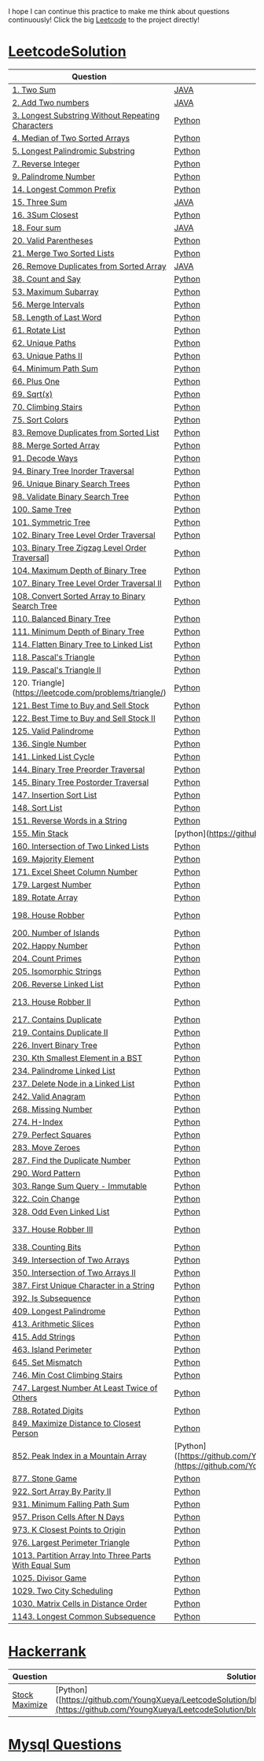 I hope I can continue this practice to make me think about questions continuously!  Click the big [Leetcode](https://github.com/YoungXueya/LeetcodeSolution) to the project directly!

# [LeetcodeSolution](https://github.com/YoungXueya/LeetcodeSolution/src)

| Question                                                     | Solution                                                     | Tag                 |
| ------------------------------------------------------------ | ------------------------------------------------------------ | ------------------- |
| [1. Two Sum](https://leetcode.com/problems/two-sum/)         | [JAVA](https://github.com/YoungXueya/LeetcodeSolution/blob/master/src/TwoSum.java) |                     |
| [2. Add Two numbers](https://leetcode.com/problems/add-two-numbers/) | [JAVA](https://github.com/YoungXueya/LeetcodeSolution/blob/master/src/2.%20Add%20two%20numbers) |                     |
| [3. Longest Substring Without Repeating Characters](https://leetcode.com/problems/longest-substring-without-repeating-characters/) | [Python](https://github.com/YoungXueya/LeetcodeSolution/blob/master/src/3.%20Longest%20Substring%20Without%20Repeating%20Characters) |                     |
| [4. Median of Two Sorted Arrays](https://leetcode.com/problems/median-of-two-sorted-arrays/) | [Python](https://github.com/YoungXueya/LeetcodeSolution/blob/master/src/4.%20Median%20of%20Two%20Sorted%20Arrays.py) |                     |
| [5. Longest Palindromic Substring](https://leetcode.com/problems/longest-palindromic-substring/) | [Python](https://github.com/YoungXueya/LeetcodeSolution/blob/master/src/5.%20Longest%20Palindromic%20Substring.py) |                     |
| [7. Reverse Integer](https://leetcode.com/problems/reverse-integer/) | [Python](https://github.com/YoungXueya/LeetcodeSolution/blob/master/src/7.%20Reverse%20Integer) |                     |
| [9. Palindrome Number](https://leetcode.com/problems/palindrome-number/) | [Python](https://github.com/YoungXueya/LeetcodeSolution/blob/master/src/9.%20Palindrome%20Number.py) |                     |
| [14. Longest Common Prefix](https://leetcode.com/problems/longest-common-prefix/) | [Python](https://github.com/YoungXueya/LeetcodeSolution/blob/master/src/14.%20Longest%20Common%20Prefix.py) |                     |
| [15. Three Sum](https://leetcode.com/problems/3sum/)         | [JAVA](https://github.com/YoungXueya/LeetcodeSolution/blob/master/src/ThreeSum.java) |                     |
| [16. 3Sum Closest](https://leetcode.com/problems/3sum-closest/) | [Python](https://github.com/YoungXueya/LeetcodeSolution/blob/master/src/16.%203Sum%20Closest.py) |                     |
| [18. Four sum](https://leetcode.com/problems/4sum/)          | [JAVA](https://github.com/YoungXueya/LeetcodeSolution/blob/master/src/TwoSum.java) |                     |
| [20. Valid Parentheses](https://leetcode.com/problems/valid-parentheses/) | [Python](https://github.com/YoungXueya/LeetcodeSolution/blob/master/src/20.%20Valid%20Parentheses.py) |                     |
| [21. Merge Two Sorted Lists](https://leetcode.com/problems/merge-two-sorted-lists/) | [Python](https://github.com/YoungXueya/LeetcodeSolution/blob/master/src/21.%20Merge%20Two%20Sorted%20Lists) |                     |
| [26. Remove Duplicates from Sorted Array](https://leetcode.com/problems/remove-duplicates-from-sorted-array/) | [JAVA](https://github.com/YoungXueya/LeetcodeSolution/blob/master/src/RemoveDuplicatesfromSortedArray.java) |                     |
| [38. Count and Say](https://leetcode.com/problems/count-and-say/) | [Python](https://github.com/YoungXueya/LeetcodeSolution/blob/master/src/38.%20Count%20and%20Say.py) |                     |
| [53. Maximum Subarray](https://leetcode.com/problems/maximum-subarray/) | [Python](https://github.com/YoungXueya/LeetcodeSolution/blob/master/src/53.%20Maximum%20Subarray.py) |                     |
| [56. Merge Intervals](https://leetcode.com/problems/merge-intervals/) | [Python](https://github.com/YoungXueya/LeetcodeSolution/blob/master/src/56.%20Merge%20Intervals) |                     |
| [58. Length of Last Word](https://leetcode.com/problems/length-of-last-word/) | [Python](https://github.com/YoungXueya/LeetcodeSolution/blob/master/src/58.%20Length%20of%20Last%20Word.py) |                     |
| [61. Rotate List](https://leetcode.com/problems/rotate-list/) | [Python](https://github.com/YoungXueya/LeetcodeSolution/blob/master/src/61.%20Rotate%20List.py) |                     |
| [62. Unique Paths](https://leetcode.com/problems/unique-paths/) | [Python](https://github.com/YoungXueya/LeetcodeSolution/blob/master/src/62.%20Unique%20Paths.py) |                     |
| [63. Unique Paths II](https://leetcode.com/problems/unique-paths-ii/) | [Python](https://github.com/YoungXueya/LeetcodeSolution/blob/master/src/63.%20Unique%20Paths%20II.py) |                     |
| [64. Minimum Path Sum](https://leetcode.com/problems/minimum-path-sum/) | [Python](https://github.com/YoungXueya/LeetcodeSolution/blob/master/src/64.%20Minimum%20Path%20Sum.py) |                     |
| [66. Plus One](https://leetcode.com/problems/plus-one/)      | [Python](https://github.com/YoungXueya/LeetcodeSolution/blob/master/src/66.%20Plus%20One.py) |                     |
| [69. Sqrt(x)](https://leetcode.com/problems/sqrtx/)          | [Python](https://github.com/YoungXueya/LeetcodeSolution/blob/master/src/69.%20Sqrt(x).py) |                     |
| [70. Climbing Stairs](https://leetcode.com/problems/climbing-stairs/) | [Python](https://github.com/YoungXueya/LeetcodeSolution/blob/master/src/70.%20Climbing%20Stairs.py) |                     |
| [75. Sort Colors](https://leetcode.com/problems/sort-colors/) | [Python](https://github.com/YoungXueya/LeetcodeSolution/blob/master/src/75.%20Sort%20Colors) |                     |
| [83. Remove Duplicates from Sorted List](https://leetcode.com/problems/remove-duplicates-from-sorted-list/) | [Python](https://github.com/YoungXueya/LeetcodeSolution/blob/master/src/83.%20Remove%20Duplicates%20from%20Sorted%20List.py) |                     |
| [88. Merge Sorted Array](https://leetcode.com/problems/merge-sorted-array/) | [Python](https://leetcode.com/problems/merge-sorted-array/)  |                     |
| [91. Decode Ways](https://leetcode.com/problems/decode-ways/) | [Python](https://github.com/YoungXueya/LeetcodeSolution/blob/master/src/91.%20Decode%20Ways.py) |                     |
| [94. Binary Tree Inorder Traversal](https://leetcode.com/problems/binary-tree-inorder-traversal/) | [Python](https://github.com/YoungXueya/LeetcodeSolution/blob/master/src/94.%20Binary%20Tree%20Inorder%20Traversal.py) |                     |
| [96. Unique Binary Search Trees](https://leetcode.com/problems/unique-binary-search-trees/) | [Python](https://github.com/YoungXueya/LeetcodeSolution/blob/master/src/96.%20Unique%20Binary%20Search%20Trees.py) |                     |
| [98. Validate Binary Search Tree](https://leetcode.com/problems/validate-binary-search-tree/) | [Python](https://github.com/YoungXueya/LeetcodeSolution/blob/master/src/98.%20Validate%20Binary%20Search%20Tree.py) |                     |
| [100. Same Tree](https://leetcode.com/problems/same-tree/)   | [Python](https://github.com/YoungXueya/LeetcodeSolution/blob/master/src/100.%20Same%20Tree.py) |                     |
| [101. Symmetric Tree](https://leetcode.com/problems/symmetric-tree/) | [Python](https://github.com/YoungXueya/LeetcodeSolution/blob/master/src/101.%20Symmetric%20Tree.py) |                     |
| [102. Binary Tree Level Order Traversal](https://leetcode.com/problems/binary-tree-level-order-traversal/) | [Python](https://github.com/YoungXueya/LeetcodeSolution/blob/master/src/102.%20Binary%20Tree%20Level%20Order%20Traversal.py) |                     |
| [103. Binary Tree Zigzag Level Order Traversal](https://leetcode.com/problems/binary-tree-zigzag-level-order-traversal/)] | [Python](https://github.com/YoungXueya/LeetcodeSolution/blob/master/src/103.%20Binary%20Tree%20Zigzag%20Level%20Order%20Traversal.py) |                     |
| [104. Maximum Depth of Binary Tree](https://leetcode.com/problems/maximum-depth-of-binary-tree/) | [Python](https://github.com/YoungXueya/LeetcodeSolution/blob/master/src/104.%20Maximum%20Depth%20of%20Binary%20Tree.py) |                     |
| [107. Binary Tree Level Order Traversal II](https://leetcode.com/problems/binary-tree-level-order-traversal-ii/) | [Python](https://github.com/YoungXueya/LeetcodeSolution/blob/master/src/107.%20Binary%20Tree%20Level%20Order%20Traversal%20II.py) |                     |
| [108. Convert Sorted Array to Binary Search Tree](https://leetcode.com/problems/convert-sorted-array-to-binary-search-tree/) | [Python](https://github.com/YoungXueya/LeetcodeSolution/blob/master/src/108.%20Convert%20Sorted%20Array%20to%20Binary%20Search%20Tree.py) |                     |
| [110. Balanced Binary Tree](https://leetcode.com/problems/balanced-binary-tree/) | [Python](https://github.com/YoungXueya/LeetcodeSolution/blob/master/src/110.%20Balanced%20Binary%20Tree.py) |                     |
| [111. Minimum Depth of Binary Tree](https://leetcode.com/problems/minimum-depth-of-binary-tree/) | [Python](https://github.com/YoungXueya/LeetcodeSolution/blob/master/src/111.%20Minimum%20Depth%20of%20Binary%20Tree.py) |                     |
| [114. Flatten Binary Tree to Linked List](https://leetcode.com/problems/flatten-binary-tree-to-linked-list/) | [Python](https://github.com/YoungXueya/LeetcodeSolution/blob/master/src/114.%20Flatten%20Binary%20Tree%20to%20Linked%20List.py) |                     |
| [118. Pascal's Triangle](https://leetcode.com/problems/pascals-triangle/) | [Python](https://github.com/YoungXueya/LeetcodeSolution/blob/master/src/118.%20Pascal's%20Triangle.py) |                     |
| [119. Pascal's Triangle II](https://leetcode.com/problems/pascals-triangle-ii/) | [Python](https://github.com/YoungXueya/LeetcodeSolution/blob/master/src/119.%20Pascal's%20Triangle%20II.py) |                     |
| 120. Triangle](https://leetcode.com/problems/triangle/)      | [Python](https://github.com/YoungXueya/LeetcodeSolution/blob/master/src/120.%20Triangle.py) |                     |
| [121. Best Time to Buy and Sell Stock](https://leetcode.com/problems/best-time-to-buy-and-sell-stock/) | [Python](https://github.com/YoungXueya/LeetcodeSolution/blob/master/src/121.%20Best%20Time%20to%20Buy%20and%20Sell%20Stock.py) |                     |
| [122. Best Time to Buy and Sell Stock II](https://leetcode.com/problems/best-time-to-buy-and-sell-stock-ii/) | [Python](https://github.com/YoungXueya/LeetcodeSolution/blob/master/src/122.%20Best%20Time%20to%20Buy%20and%20Sell%20Stock%20II.py) |                     |
| [125. Valid Palindrome](https://leetcode.com/problems/valid-palindrome/) | [Python](https://github.com/YoungXueya/LeetcodeSolution/blob/master/src/125.%20Valid%20Palindrome.py) |                     |
| [136. Single Number](https://leetcode.com/problems/single-number/) | [Python](https://github.com/YoungXueya/LeetcodeSolution/blob/master/src/136.%20Single%20Number.py) |                     |
| [141. Linked List Cycle](https://leetcode.com/problems/linked-list-cycle/) | [Python](https://github.com/YoungXueya/LeetcodeSolution/blob/master/src/141.%20Linked%20List%20Cycle.py) |                     |
| [144. Binary Tree Preorder Traversal](https://leetcode.com/problems/binary-tree-preorder-traversal/) | [Python](https://github.com/YoungXueya/LeetcodeSolution/blob/master/src/144.%20Binary%20Tree%20Preorder%20Traversal.py) |                     |
| [145. Binary Tree Postorder Traversal](https://leetcode.com/problems/binary-tree-postorder-traversal/) | [Python](https://github.com/YoungXueya/LeetcodeSolution/blob/master/src/145.%20Binary%20Tree%20Postorder%20Traversal.py) |                     |
| [147. Insertion Sort List](https://leetcode.com/problems/insertion-sort-list/) | [Python](https://github.com/YoungXueya/LeetcodeSolution/blob/master/src/147.%20Insertion%20Sort%20List) |                     |
| [148. Sort List](https://leetcode.com/problems/sort-list/)   | [Python](https://github.com/YoungXueya/LeetcodeSolution/blob/master/src/148.%20Sort%20List) |                     |
| [151. Reverse Words in a String](https://leetcode.com/problems/reverse-words-in-a-string/) | [Python](https://github.com/YoungXueya/LeetcodeSolution/blob/master/src/151.%20Reverse%20Words%20in%20a%20String.py) |                     |
| [155. Min Stack](https://leetcode.com/problems/min-stack/) | [python](https://github.com/YoungXueya/LeetcodeSolution/blob/master/src/155. Min Stack.py) | Stack/Design |
| [160. Intersection of Two Linked Lists](https://leetcode.com/problems/intersection-of-two-linked-lists/) | [Python](https://github.com/YoungXueya/LeetcodeSolution/blob/master/src/160.%20Intersection%20of%20Two%20Linked%20Lists.py) |                     |
| [169. Majority Element](https://leetcode.com/problems/majority-element/) | [Python](https://github.com/YoungXueya/LeetcodeSolution/blob/master/src/169.%20Majority%20Element.py) |                     |
| [171. Excel Sheet Column Number](https://leetcode.com/problems/excel-sheet-column-number/) | [Python](https://github.com/YoungXueya/LeetcodeSolution/blob/master/src/171.%20Excel%20Sheet%20Column%20Number.py) |                     |
| [179. Largest Number](https://leetcode.com/problems/largest-number/) | [Python](https://github.com/YoungXueya/LeetcodeSolution/blob/master/src/179.%20Largest%20Number) |                     |
| [189. Rotate Array](https://leetcode.com/problems/rotate-array/) | [Python](https://github.com/YoungXueya/LeetcodeSolution/blob/master/src/189.%20Rotate%20Array.py) |                     |
| [198. House Robber](https://leetcode.com/problems/house-robber/) | [Python](https://github.com/YoungXueya/LeetcodeSolution/blob/master/src/198.%20House%20Robber.py) | Dynamic Programming |
| [200. Number of Islands](https://leetcode.com/problems/number-of-islands/) | [Python](https://github.com/YoungXueya/LeetcodeSolution/blob/master/src/200.%20Number%20of%20Islands.py) | Union Find          |
| [202. Happy Number](https://leetcode.com/problems/happy-number/) | [Python](https://github.com/YoungXueya/LeetcodeSolution/blob/master/src/202.%20Happy%20Number.py) |                     |
| [204. Count Primes](https://leetcode.com/problems/count-primes/) | [Python](https://github.com/YoungXueya/LeetcodeSolution/blob/master/src/204.%20Count%20Primes.py) |                     |
| [205. Isomorphic Strings](https://leetcode.com/problems/isomorphic-strings/) | [Python](https://github.com/YoungXueya/LeetcodeSolution/blob/master/src/205.%20Isomorphic%20Strings.py) |                     |
| [206. Reverse Linked List](https://leetcode.com/problems/reverse-linked-list/) | [Python](https://github.com/YoungXueya/LeetcodeSolution/blob/master/src/206.%20Reverse%20Linked%20List.py) |                     |
| [213. House Robber II](https://leetcode.com/problems/house-robber-ii/) | [Python](https://github.com/YoungXueya/LeetcodeSolution/blob/master/src/213.%20House%20Robber%20II.py) | Dynamic Programming |
| [217. Contains Duplicate](https://leetcode.com/problems/contains-duplicate/) | [Python](https://github.com/YoungXueya/LeetcodeSolution/blob/master/src/217.%20Contains%20Duplicate) |                     |
| [219. Contains Duplicate II](https://leetcode.com/problems/contains-duplicate-ii/submissions/) | [Python](https://github.com/YoungXueya/LeetcodeSolution/blob/master/src/219.%20Contains%20Duplicate%20II) |                     |
| [226. Invert Binary Tree](https://leetcode.com/problems/invert-binary-tree/) | [Python](https://github.com/YoungXueya/LeetcodeSolution/blob/master/src/226.%20Invert%20Binary%20Tree.py) |                     |
| [230. Kth Smallest Element in a BST](https://leetcode.com/problems/kth-smallest-element-in-a-bst/) | [Python](https://github.com/YoungXueya/LeetcodeSolution/blob/master/src/230.%20Kth%20Smallest%20Element%20in%20a%20BST.py) |                     |
| [234. Palindrome Linked List](https://leetcode.com/problems/palindrome-linked-list/) | [Python](https://github.com/YoungXueya/LeetcodeSolution/blob/master/src/234.%20Palindrome%20Linked%20List.py) |                     |
| [237. Delete Node in a Linked List](https://leetcode.com/problems/delete-node-in-a-linked-list/) | [Python](https://github.com/YoungXueya/LeetcodeSolution/blob/master/src/237.%20Delete%20Node%20in%20a%20Linked%20List.py) |                     |
| [242. Valid Anagram](https://leetcode.com/problems/valid-anagram/) | [Python](https://github.com/YoungXueya/LeetcodeSolution/blob/master/src/242.%20Valid%20Anagram) |                     |
| [268. Missing Number](https://leetcode.com/problems/missing-number/) | [Python](https://github.com/YoungXueya/LeetcodeSolution/blob/master/src/268.%20Missing%20Number.py) |                     |
| [274. H-Index](https://leetcode.com/problems/h-index/)       | [Python](https://github.com/YoungXueya/LeetcodeSolution/blob/master/) |                     |
| [279. Perfect Squares](https://leetcode.com/problems/perfect-squares/) | [Python](https://github.com/YoungXueya/LeetcodeSolution/blob/master/src/279.%20Perfect%20Squares.py) |                     |
| [283. Move Zeroes](https://leetcode.com/problems/move-zeroes/) | [Python](https://github.com/YoungXueya/LeetcodeSolution/blob/master/src/283.%20Move%20Zeroes.py) |                     |
| [287. Find the Duplicate Number](https://leetcode.com/problems/find-the-duplicate-number/) | [Python](https://github.com/YoungXueya/LeetcodeSolution/blob/master/src/287.%20Find%20the%20Duplicate%20Number.py) |                     |
| [290. Word Pattern](https://leetcode.com/problems/word-pattern/) | [Python](https://github.com/YoungXueya/LeetcodeSolution/blob/master/src/290.%20Word%20Pattern.py) |                     |
|[303. Range Sum Query - Immutable](https://leetcode.com/problems/range-sum-query-immutable/)|[Python](https://github.com/YoungXueya/LeetcodeSolution/blob/master/src/303.%20Range%20Sum%20Query%20-%20Immutable.py)||
|[322. Coin Change](https://leetcode.com/problems/coin-change/)|[Python](https://github.com/YoungXueya/LeetcodeSolution/blob/master/src/322.%20Coin%20Change.py)||
|[328. Odd Even Linked List](https://leetcode.com/problems/odd-even-linked-list/)|[Python](https://github.com/YoungXueya/LeetcodeSolution/blob/master/src/328.%20Odd%20Even%20Linked%20List.py)||
|[337. House Robber III](https://leetcode.com/problems/house-robber-iii/)|[Python](https://github.com/YoungXueya/LeetcodeSolution/blob/master/src/337.%20House%20Robber%20III.py)|Dynamic Programming|
|[338. Counting Bits](https://leetcode.com/problems/counting-bits/)|[Python](https://github.com/YoungXueya/LeetcodeSolution/blob/master/src/338.%20Counting%20Bits.py)||
|[349. Intersection of Two Arrays](https://leetcode.com/problems/intersection-of-two-arrays/)|[Python](https://github.com/YoungXueya/LeetcodeSolution/blob/master/src/349.%20Intersection%20of%20Two%20Arrays.py)||
|[350. Intersection of Two Arrays II](https://leetcode.com/problems/intersection-of-two-arrays-ii/)|[Python](https://github.com/YoungXueya/LeetcodeSolution/blob/master/src/350.%20Intersection%20of%20Two%20Arrays%20II)||
|[387. First Unique Character in a String](https://leetcode.com/problems/first-unique-character-in-a-string/)|[Python](https://github.com/YoungXueya/LeetcodeSolution/blob/master/src/387.%20First%20Unique%20Character%20in%20a%20String.py)||
|[392. Is Subsequence](https://leetcode.com/problems/is-subsequence/)|[Python](https://github.com/YoungXueya/LeetcodeSolution/blob/master/src/392.%20Is%20Subsequence.py)||
|[409. Longest Palindrome](https://leetcode.com/problems/longest-palindrome/)|[Python](https://github.com/YoungXueya/LeetcodeSolution/blob/master/src/409.%20Longest%20Palindrome.py)||
|[413. Arithmetic Slices](https://leetcode.com/problems/arithmetic-slices/)|[Python](https://github.com/YoungXueya/LeetcodeSolution/blob/master/src/413.%20Arithmetic%20Slices.py)||
|[415. Add Strings](https://leetcode.com/problems/add-strings/)|[Python](https://github.com/YoungXueya/LeetcodeSolution/blob/master/src/415.%20Add%20Strings.py)||
|[463. Island Perimeter](https://leetcode.com/problems/island-perimeter/)|[Python](https://github.com/YoungXueya/LeetcodeSolution/blob/master/src/5.%20Longest%20Palindromic%20Substring.py)||
|[645. Set Mismatch](https://leetcode.com/problems/set-mismatch/)|[Python](https://github.com/YoungXueya/LeetcodeSolution/blob/master/src/645.%20Set%20Mismatch.py)||
|[746. Min Cost Climbing Stairs](https://leetcode.com/problems/min-cost-climbing-stairs/)|[Python](https://github.com/YoungXueya/LeetcodeSolution/blob/master/src/746.%20Min%20Cost%20Climbing%20Stairs.py)||
|[747. Largest Number At Least Twice of Others](https://leetcode.com/problems/largest-number-at-least-twice-of-others/)|[Python](https://github.com/YoungXueya/LeetcodeSolution/blob/master/src/747.%20Largest%20Number%20At%20Least%20Twice%20of%20Others.py)||
|[788. Rotated Digits](https://leetcode.com/problems/rotated-digits/)|[Python](https://github.com/YoungXueya/LeetcodeSolution/blob/master/src/788.%20Rotated%20Digits.py)||
|[849. Maximize Distance to Closest Person](https://leetcode.com/problems/maximize-distance-to-closest-person/)|[Python](https://github.com/YoungXueya/LeetcodeSolution/blob/master/src/849.%20Maximize%20Distance%20to%20Closest%20Person.py)||
|[852. Peak Index in a Mountain Array](https://leetcode.com/problems/peak-index-in-a-mountain-array/)|[Python]([https://github.com/YoungXueya/LeetcodeSolution/blob/master/src/852.%20Peak%20Index%20in%20a%20Mountain%20Array.py](https://github.com/YoungXueya/LeetcodeSolution/blob/master/src/852. Peak Index in a Mountain Array.py))|Binary Search|
|[877. Stone Game](https://leetcode.com/problems/stone-game/)|[Python](https://github.com/YoungXueya/LeetcodeSolution/blob/master/src/877.%20Stone%20Game.py)||
|[922. Sort Array By Parity II](https://leetcode.com/problems/sort-array-by-parity-ii/)|[Python](https://github.com/YoungXueya/LeetcodeSolution/blob/master/src/922.%20Sort%20Array%20By%20Parity%20II.py)||
|[931. Minimum Falling Path Sum](https://leetcode.com/problems/minimum-falling-path-sum/)|[Python](https://github.com/YoungXueya/LeetcodeSolution/blob/master/src/931.%20Minimum%20Falling%20Path%20Sum.py)||
|[957. Prison Cells After N Days](https://leetcode.com/problems/prison-cells-after-n-days/)|[Python](https://github.com/YoungXueya/LeetcodeSolution/blob/master/src/957.%20Prison%20Cells%20After%20N%20Days.py)||
|[973. K Closest Points to Origin](https://leetcode.com/problems/k-closest-points-to-origin/)|[Python](https://github.com/YoungXueya/LeetcodeSolution/blob/master/src/973.%20K%20Closest%20Points%20to%20Origin.py)||
|[976. Largest Perimeter Triangle](https://leetcode.com/problems/largest-perimeter-triangle/)|[Python](https://github.com/YoungXueya/LeetcodeSolution/blob/master/src/976.%20Largest%20Perimeter%20Triangle)||
|[1013. Partition Array Into Three Parts With Equal Sum](https://leetcode.com/problems/partition-array-into-three-parts-with-equal-sum/)|[Python](https://github.com/YoungXueya/LeetcodeSolution/blob/master/src/1013.%20Partition%20Array%20Into%20Three%20Parts%20With%20Equal%20Sum.py)||
|[1025. Divisor Game](https://leetcode.com/problems/divisor-game/)|[Python](https://github.com/YoungXueya/LeetcodeSolution/tree/master/src)||
|[1029. Two City Scheduling](https://leetcode.com/problems/two-city-scheduling/)|[Python](https://github.com/YoungXueya/LeetcodeSolution/blob/master/src/1029.%20Two%20City%20Scheduling.py)||
|[1030. Matrix Cells in Distance Order](https://leetcode.com/problems/matrix-cells-in-distance-order/)|[Python](https://github.com/YoungXueya/LeetcodeSolution/blob/master/src/1030.%20Matrix%20Cells%20in%20Distance%20Order)||
|[1143. Longest Common Subsequence](https://leetcode.com/problems/longest-common-subsequence/)|[Python](https://github.com/YoungXueya/LeetcodeSolution/blob/master/src/1143.%20Longest%20Common%20Subsequence.py)||

# [Hackerrank](https://github.com/YoungXueya/LeetcodeSolution/tree/master/hackerrank)

| Question                                                     | Solution                                                     | Tag  |
| ------------------------------------------------------------ | ------------------------------------------------------------ | ---- |
| [Stock Maximize](https://www.hackerrank.com/challenges/stockmax/problem) | [Python]([https://github.com/YoungXueya/LeetcodeSolution/blob/master/hackerrank/Stock%20Maximize.py](https://github.com/YoungXueya/LeetcodeSolution/blob/master/hackerrank/Stock Maximize.py)) | DP   |



# [Mysql Questions](https://github.com/YoungXueya/LeetcodeSolution/blob/master/src/All%20SQL%20Problems.md)

